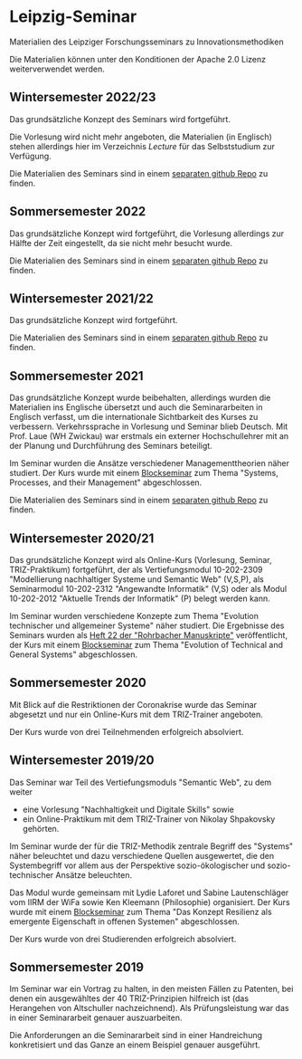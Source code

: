 # Leipzig-Seminar

Materialien des Leipziger Forschungsseminars zu Innovationsmethodiken

Die Materialien können unter den Konditionen der Apache 2.0 Lizenz
weiterverwendet werden.

## Wintersemester 2022/23

Das grundsätzliche Konzept des Seminars wird fortgeführt.

Die Vorlesung wird nicht mehr angeboten, die Materialien (in Englisch) stehen
allerdings hier im Verzeichnis _Lecture_ für das Selbststudium zur Verfügung.  

Die Materialien des Seminars sind in einem [separaten github
Repo](https://github.com/wumm-project/Seminar-W22) zu finden.

## Sommersemester 2022

Das grundsätzliche Konzept wird fortgeführt, die Vorlesung allerdings zur
Hälfte der Zeit eingestellt, da sie nicht mehr besucht wurde.

Die Materialien des Seminars sind in einem [separaten github
Repo](https://github.com/wumm-project/Seminar-S22) zu finden.

## Wintersemester 2021/22

Das grundsätzliche Konzept wird fortgeführt. 

Die Materialien des Seminars sind in einem [separaten github
Repo](https://github.com/wumm-project/Seminar-W21) zu finden.

## Sommersemester 2021

Das grundsätzliche Konzept wurde beibehalten, allerdings wurden die
Materialien ins Englische übersetzt und auch die Seminararbeiten in Englisch
verfasst, um die internationale Sichtbarkeit des Kurses zu verbessern.
Verkehrssprache in Vorlesung und Seminar blieb Deutsch. Mit Prof. Laue (WH
Zwickau) war erstmals ein externer Hochschullehrer mit an der Planung und
Durchführung des Seminars beteiligt.

Im Seminar wurden die Ansätze verschiedener Managementtheorien näher studiert.
Der Kurs wurde mit einem
[Blockseminar](http://mint-leipzig.de/2021-07-23/Ankuendigung.pdf) zum Thema
"Systems, Processes, and their Management" abgeschlossen.

Die Materialien des Seminars sind in einem [separaten github
Repo](https://github.com/wumm-project/Seminar-S21) zu finden.

## Wintersemester 2020/21

Das grundsätzliche Konzept wird als Online-Kurs (Vorlesung, Seminar,
TRIZ-Praktikum) fortgeführt, der als Vertiefungsmodul 10-202-2309
"Modellierung nachhaltiger Systeme und Semantic Web" (V,S,P), als Seminarmodul
10-202-2312 "Angewandte Informatik" (V,S) oder als Modul 10-202-2012 "Aktuelle
Trends der Informatik" (P) belegt werden kann.

Im Seminar wurden verschiedene Konzepte zum Thema "Evolution technischer und
allgemeiner Systeme" näher studiert.  Die Ergebnisse des Seminars wurden als
[Heft 22 der "Rohrbacher
Manuskripte"](http://www.dorfwiki.org/wiki.cgi?HansGertGraebe/RohrbacherKreis/RohrbacherManuskripte)
veröffentlicht, der Kurs mit einem
[Blockseminar](http://mint-leipzig.de/2021-02-05/Ankuendigung.pdf) zum Thema
"Evolution of Technical and General Systems" abgeschlossen.

## Sommersemester 2020

Mit Blick auf die Restriktionen der Coronakrise wurde das Seminar abgesetzt
und nur ein Online-Kurs mit dem TRIZ-Trainer angeboten.

Der Kurs wurde von drei Teilnehmenden erfolgreich absolviert.

## Wintersemester 2019/20

Das Seminar war Teil des Vertiefungsmoduls "Semantic Web", zu dem weiter
* eine Vorlesung "Nachhaltigkeit und Digitale Skills" sowie
* ein Online-Praktikum mit dem TRIZ-Trainer von Nikolay Shpakovsky
gehörten.

Im Seminar wurde der für die TRIZ-Methodik zentrale Begriff des "Systems"
näher beleuchtet und dazu verschiedene Quellen ausgewertet, die den
Systembegriff vor allem aus der Perspektive sozio-ökologischer und
sozio-technischer Ansätze beleuchten. 

Das Modul wurde gemeinsam mit Lydie Laforet und Sabine Lautenschläger vom IIRM
der WiFa sowie Ken Kleemann (Philosophie) organisiert.  Der Kurs wurde mit
einem
[Blockseminar](http://www.dorfwiki.org/wiki.cgi?HansGertGraebe/LeipzigerGespraeche/2020-02-07)
zum Thema "Das Konzept Resilienz als emergente Eigenschaft in offenen
Systemen" abgeschlossen.

Der Kurs wurde von drei Studierenden erfolgreich absolviert.

## Sommersemester 2019

Im Seminar war ein Vortrag zu halten, in den meisten Fällen zu Patenten, bei
denen ein ausgewähltes der 40 TRIZ-Prinzipien hilfreich ist (das Herangehen
von Altschuller nachzeichnend). Als Prüfungsleistung war das in einer
Seminararbeit genauer auszuarbeiten.

Die Anforderungen an die Seminararbeit sind in einer Handreichung
konkretisiert und das Ganze an einem Beispiel genauer ausgeführt.


